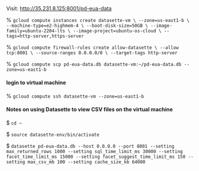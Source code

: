 ####
Visit: http://35.231.8.125:8001/pd-eua-data


% ```
gcloud compute instances create datasette-vm \
    --zone=us-east1-b \
    --machine-type=e2-highmem-4 \
    --boot-disk-size=50GB \
    --image-family=ubuntu-2204-lts \
    --image-project=ubuntu-os-cloud \
    --tags=http-server,https-server
    ```

% ```gcloud compute firewall-rules create allow-datasette \
    --allow tcp:8001 \
    --source-ranges 0.0.0.0/0 \
    --target-tags http-server```
    
% `gcloud compute scp pd-eua-data.db datasette-vm:~/pd-eua-data.db --zone=us-east1-b`

#### login to virtual machine
% `gcloud compute ssh datasette-vm --zone=us-east1-b`

#### Notes on using Datasette to view CSV files on the virtual machine



$ ```cd ~```

$ ```source datasette-env/bin/activate```

$ ```datasette pd-eua-data.db --host 0.0.0.0 --port 8001 --setting max_returned_rows 1000 --setting sql_time_limit_ms 30000 --setting facet_time_limit_ms 15000 --setting facet_suggest_time_limit_ms 150 --setting max_csv_mb 100 --setting cache_size_kb 64000```
